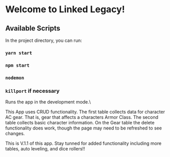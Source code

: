 # Welcome to Linked Legacy! 

## Available Scripts

In the project directory, you can run:

### `yarn start`
### `npm start`
### `nodemon` 
### `killport` if necessary

Runs the app in the development mode.\

This App uses CRUD functionality. 
The first table collects data for character AC gear. That is, gear that affects a characters Armor Class. 
The second table collects basic character information. 
On the Gear table the delete functionality does work, though the page may need to be refreshed to see changes. 

This is V.1.1 of this app. Stay tunned for added functionality including more tables, auto leveling, and dice rollers!! 



